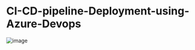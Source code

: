 # CI-CD-pipeline-Deployment-using-Azure-Devops

![image](https://github.com/26udayj/CI-CD-pipeline-Deployment-using-Azure-Devops/assets/90312967/1b3d438e-b7e6-481c-b8a3-d7eef5e11619)
